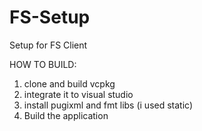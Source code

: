 # FS-Setup
Setup for FS Client


HOW TO BUILD:

1. clone and build vcpkg 
2. integrate it to visual studio
3. install pugixml and fmt libs (i used static)
4. Build the application
